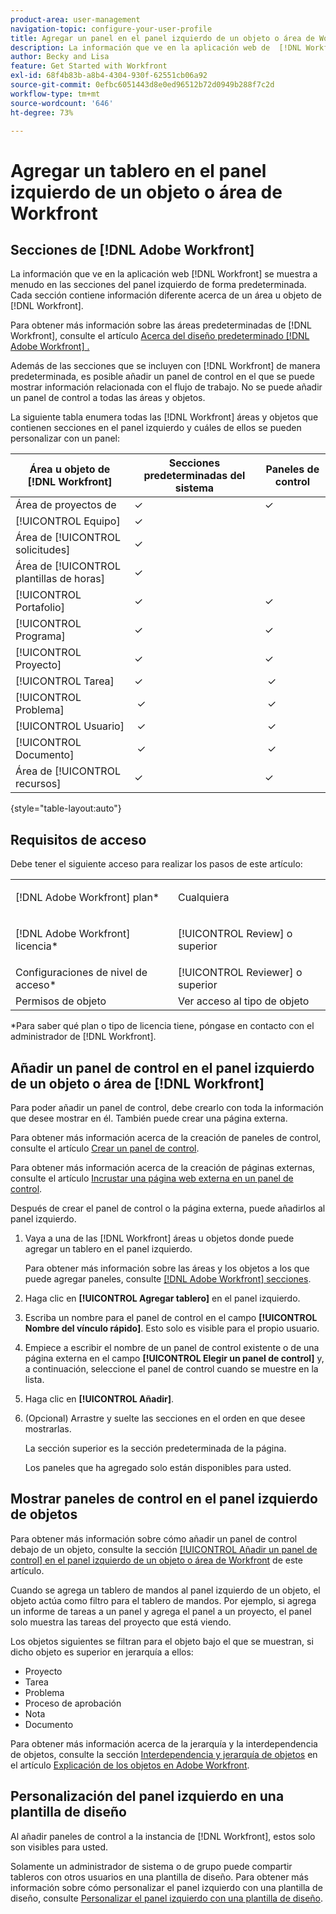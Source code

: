 ```yaml
---
product-area: user-management
navigation-topic: configure-your-user-profile
title: Agregar un panel en el panel izquierdo de un objeto o área de Workfront
description: La información que ve en la aplicación web de  [!DNL Workfront]  se muestra a menudo en las secciones del panel izquierdo de forma predeterminada. Cada sección contiene información diferente sobre un área u objeto de  [!DNL Workfront] .
author: Becky and Lisa
feature: Get Started with Workfront
exl-id: 68f4b83b-a8b4-4304-930f-62551cb06a92
source-git-commit: 0efbc6051443d8e0ed96512b72d0949b288f7c2d
workflow-type: tm+mt
source-wordcount: '646'
ht-degree: 73%

---
```


# Agregar un tablero en el panel izquierdo de un objeto o área de Workfront

## Secciones de [!DNL Adobe Workfront] 

La información que ve en la aplicación web [!DNL Workfront] se muestra a menudo en las secciones del panel izquierdo de forma predeterminada. Cada sección contiene información diferente acerca de un área u objeto de [!DNL Workfront].

Para obtener más información sobre las áreas predeterminadas de [!DNL Workfront], consulte el artículo [Acerca del diseño predeterminado [!DNL Adobe Workfront] .](../../../administration-and-setup/customize-workfront/use-layout-templates/about-the-default-wf-layout.md)

Además de las secciones que se incluyen con [!DNL Workfront] de manera predeterminada, es posible añadir un panel de control en el que se puede mostrar información relacionada con el flujo de trabajo. No se puede añadir un panel de control a todas las áreas y objetos.

La siguiente tabla enumera todas las [!DNL Workfront] áreas y objetos que contienen secciones en el panel izquierdo y cuáles de ellos se pueden personalizar con un panel:

| Área u objeto de **[!DNL Workfront]** | **Secciones predeterminadas del sistema** | **Paneles de control** |
|---|---|---|
| Área de proyectos de  | ✓ | ✓ |
| [!UICONTROL Equipo] | ✓ |   |
| Área de [!UICONTROL solicitudes] | ✓ |   |
| Área de [!UICONTROL plantillas de horas] | ✓ |   |
| [!UICONTROL Portafolio] | ✓ | ✓ |
| [!UICONTROL Programa] | ✓ | ✓ |
| [!UICONTROL Proyecto] | ✓ | ✓ |
| [!UICONTROL Tarea] | ✓ |  ✓ |
| [!UICONTROL Problema] |  ✓ |  ✓ |
| [!UICONTROL Usuario] |  ✓ |  ✓ |
| [!UICONTROL Documento] |  ✓ |  ✓ |
| Área de [!UICONTROL recursos] | ✓ | ✓ |

{style="table-layout:auto"}

## Requisitos de acceso

Debe tener el siguiente acceso para realizar los pasos de este artículo:

<table style="table-layout:auto"> 
 <col> 
 </col> 
 <col> 
 </col> 
 <tbody> 
  <tr> 
   <td role="rowheader">[!DNL Adobe Workfront] plan*</td> 
   <td> <p>Cualquiera</p> </td> 
  </tr> 
  <tr> 
   <td role="rowheader">[!DNL Adobe Workfront] licencia*</td> 
   <td> <p>[!UICONTROL Review] o superior</p> </td> 
  </tr> 
  <tr> 
   <td role="rowheader">Configuraciones de nivel de acceso*</td> 
   <td>[!UICONTROL Reviewer] o superior</td> 
  </tr> 
  <tr> 
   <td role="rowheader">Permisos de objeto</td> 
   <td>Ver acceso al tipo de objeto</td> 
  </tr> 
 </tbody> 
</table>

&#42;Para saber qué plan o tipo de licencia tiene, póngase en contacto con el administrador de [!DNL Workfront].

## Añadir un panel de control en el panel izquierdo de un objeto o área de [!DNL Workfront]

Para poder añadir un panel de control, debe crearlo con toda la información que desee mostrar en él. También puede crear una página externa.

Para obtener más información acerca de la creación de paneles de control, consulte el artículo [Crear un panel de control](../../../reports-and-dashboards/dashboards/creating-and-managing-dashboards/create-dashboard.md).

Para obtener más información acerca de la creación de páginas externas, consulte el artículo [Incrustar una página web externa en un panel de control](../../../reports-and-dashboards/dashboards/creating-and-managing-dashboards/embed-external-web-page-dashboard.md).

Después de crear el panel de control o la página externa, puede añadirlos al panel izquierdo.

1. Vaya a una de las [!DNL Workfront] áreas u objetos donde puede agregar un tablero en el panel izquierdo.

   Para obtener más información sobre las áreas y los objetos a los que puede agregar paneles, consulte [[!DNL Adobe Workfront] secciones](#adobe-workfront-sections).

1. Haga clic en **[!UICONTROL Agregar tablero]** en el panel izquierdo.
1. Escriba un nombre para el panel de control en el campo **[!UICONTROL Nombre del vínculo rápido]**. Esto solo es visible para el propio usuario.
1. Empiece a escribir el nombre de un panel de control existente o de una página externa en el campo **[!UICONTROL Elegir un panel de control]** y, a continuación, seleccione el panel de control cuando se muestre en la lista.
1. Haga clic en **[!UICONTROL Añadir]**.
1. (Opcional) Arrastre y suelte las secciones en el orden en que desee mostrarlas.

   La sección superior es la sección predeterminada de la página.

   Los paneles que ha agregado solo están disponibles para usted.

## Mostrar paneles de control en el panel izquierdo de objetos

Para obtener más información sobre cómo añadir un panel de control debajo de un objeto, consulte la sección [[!UICONTROL Añadir un panel de control] en el panel izquierdo de un objeto o área de Workfront](#add-a-dashboard-in-the-left-panel-of-a-workfront-object-or-area) de este artículo.

Cuando se agrega un tablero de mandos al panel izquierdo de un objeto, el objeto actúa como filtro para el tablero de mandos. Por ejemplo, si agrega un informe de tareas a un panel y agrega el panel a un proyecto, el panel solo muestra las tareas del proyecto que está viendo.

Los objetos siguientes se filtran para el objeto bajo el que se muestran, si dicho objeto es superior en jerarquía a ellos:

* Proyecto
* Tarea
* Problema
* Proceso de aprobación
* Nota
* Documento

Para obtener más información acerca de la jerarquía y la interdependencia de objetos, consulte la sección [Interdependencia y jerarquía de objetos](../../../workfront-basics/navigate-workfront/workfront-navigation/understand-objects.md#understanding-interdependency-and-hierarchy-of-objects) en el artículo [Explicación de los objetos en Adobe Workfront](../../../workfront-basics/navigate-workfront/workfront-navigation/understand-objects.md).

## Personalización del panel izquierdo en una plantilla de diseño

Al añadir paneles de control a la instancia de [!DNL Workfront], estos solo son visibles para usted.

Solamente un administrador de sistema o de grupo puede compartir tableros con otros usuarios en una plantilla de diseño. Para obtener más información sobre cómo personalizar el panel izquierdo con una plantilla de diseño, consulte [Personalizar el panel izquierdo con una plantilla de diseño](/help/quicksilver/administration-and-setup/customize-workfront/use-layout-templates/customize-left-panel.md).
